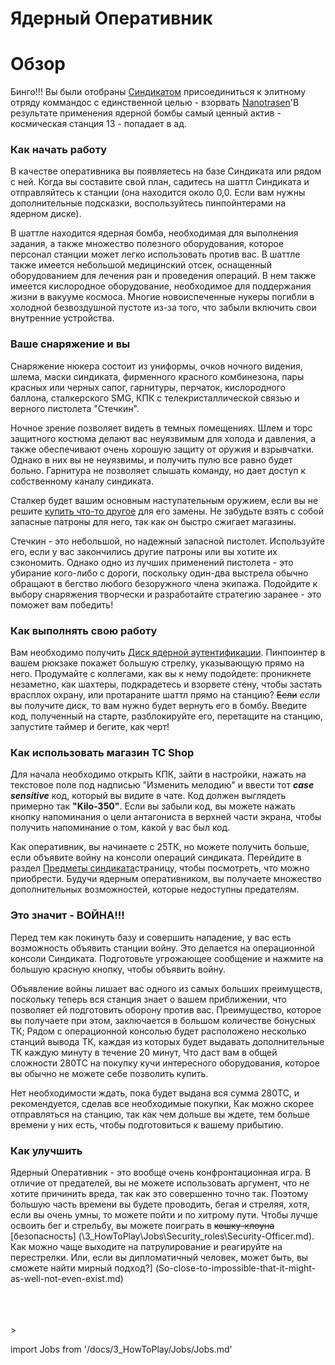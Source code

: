 
# Ядерный Оперативник

# Обзор


Бинго!!! Вы были отобраны [Синдикатом](\4_Univers\Lore\Groups.md) присоединиться к элитному отряду коммандос с единственной целью - взорвать [Nanotrasen](\4_Univers\Lore\Groups.md)'В результате применения ядерной бомбы самый ценный актив - космическая станция 13 - попадает в ад.


### Как начать работу

В качестве оперативника вы появляетесь на базе Синдиката или рядом с ней. Когда вы составите свой план, садитесь на шаттл Синдиката и отправляйтесь к станции (она находится около 0,0. Если вам нужны дополнительные подсказки, воспользуйтесь пинпойнтерами на ядерном диске).

В шаттле находится ядерная бомба, необходимая для выполнения задания, а также множество полезного оборудования, которое персонал станции может легко использовать против вас. В шаттле также имеется небольшой медицинский отсек, оснащенный оборудованием для лечения ран и проведения операций. В нем также имеется кислородное оборудование, необходимое для поддержания жизни в вакууме космоса. Многие новоиспеченные нукеры погибли в холодной безвоздушной пустоте из-за того, что забыли включить свои внутренние устройства.

### Ваше снаряжение и вы

Снаряжение нюкера состоит из униформы, очков ночного видения, шлема, маски синдиката, фирменного красного комбинезона, пары красных или черных сапог, гарнитуры, перчаток, кислородного баллона, сталкерского SMG, КПК с телекристаллической связью и верного пистолета "Стечкин".

Ночное зрение позволяет видеть в темных помещениях. Шлем и торс защитного костюма делают вас неуязвимым для холода и давления, а также обеспечивают очень хорошую защиту от оружия и взрывчатки. Однако в них вы не неуязвимы, и получить пулю все равно будет больно. Гарнитура не позволяет слышать команду, но дает доступ к собственному каналу синдиката.

Сталкер будет вашим основным наступательным оружием, если вы не решите [купить что-то другое](\4_Univers\Items\Syndicate-Items.md) для его замены. Не забудьте взять с собой запасные патроны для него, так как он быстро сжигает магазины.

Стечкин - это небольшой, но надежный запасной пистолет. Используйте его, если у вас закончились другие патроны или вы хотите их сэкономить. Однако одно из лучших применений пистолета - это убирание кого-либо с дороги, поскольку один-два выстрела обычно обращают в бегство любого безоружного члена экипажа. Подойдите к выбору снаряжения творчески и разработайте стратегию заранее - это поможет вам победить!

### Как выполнять свою работу

Вам необходимо получить [Диск ядерной аутентификации](\4_Univers\Items\Nuclear-Authentication-Disk.md). Пинпоинтер в вашем рюкзаке покажет большую стрелку, указывающую прямо на него. Продумайте с коллегами, как вы к нему подойдете: проникнете незаметно, как шахтеры, подкрадетесь и взорвете стену, чтобы застать врасплох охрану, или протараните шаттл прямо на станцию? <s>Если</s> *если* вы получите диск, то вам нужно будет вернуть его в бомбу. Введите код, полученный на старте, разблокируйте его, перетащите на станцию, запустите таймер и бегите, как черт!

### Как использовать магазин TC Shop

Для начала необходимо открыть КПК, зайти в настройки, нажать на текстовое поле под надписью "Изменить мелодию" и ввести тот ***case sensitive*** код, который вы видите в чате. Код должен выглядеть примерно так **"Kilo-350"**. Если вы забыли код, вы можете нажать кнопку напоминания о цели антагониста в верхней части экрана, чтобы получить напоминание о том, какой у вас был код.

Как оперативник, вы начинаете с 25TК, но можете получить больше, если объявите войну на консоли операций синдиката. Перейдите в раздел [Предметы синдиката](\4_Univers\Items\Syndicate-Items.md)страницу, чтобы посмотреть, что можно приобрести. Будучи ядерным оперативником, вы получаете множество дополнительных возможностей, которые недоступны предателям.

### Это значит - ВОЙНА!!!
Перед тем как покинуть базу и совершить нападение, у вас есть возможность объявить станции войну. Это делается на операционной консоли Синдиката. Подготовьте угрожающее сообщение и нажмите на большую красную кнопку, чтобы объявить войну.

Объявление войны лишает вас одного из самых больших преимуществ, поскольку теперь вся станция знает о вашем приближении, что позволяет ей подготовить оборону против вас. Преимущество, которое вы получаете при этом, заключается в большом количестве бонусных ТК; Рядом с операционной консолью будет расположено несколько станций вывода ТК, каждая из которых будет выдавать дополнительные ТК каждую минуту в течение 20 минут, Что даст вам в общей сложности 280TC на покупку кучи интересного оборудования, которое вы обычно не можете себе позволить купить.

Нет необходимости ждать, пока будет выдана вся сумма 280TC, и рекомендуется, сделав все необходимые покупки, Как можно скорее отправляться на станцию, так как чем дольше вы ждете, тем больше времени у них есть, чтобы подготовиться к вашему прибытию.

### Как улучшить

Ядерный Оперативник - это вообще очень конфронтационная игра. В отличие от предателей, вы не можете использовать аргумент, что не хотите причинить вреда, так как это совершенно точно так. Поэтому большую часть времени вы будете проводить, бегая и стреляя, хотя, если вы очень умны, то можете пойти и по хитрому пути. Чтобы лучше освоить бег и стрельбу, вы можете поиграть в <s>кошку-клоуна</s> [безопасность] (\3_HowToPlay\Jobs\Security_roles\Security-Officer.md). Как можно чаще выходите на патрулирование и реагируйте на перестрелки. Или, если вы дипломатичный человек, может быть, вы сможете найти мирный подход?] (So-close-to-impossible-that-it-might-as-well-not-even-exist.md)


  <br/>
<br/>
<br/>>

import Jobs from '/docs/3_HowToPlay/Jobs/Jobs.md'

<Jobs />

